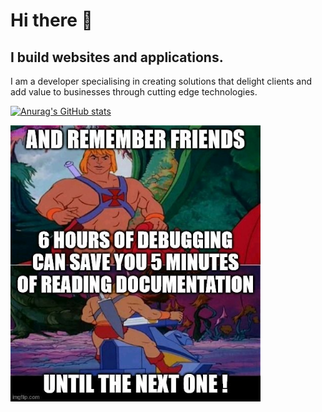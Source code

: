 # Hi there 👋
## I build websites and applications.
I am a developer specialising in creating solutions that delight clients and add value to businesses through cutting edge technologies.

[![Anurag's GitHub stats](https://github-readme-stats.vercel.app/api?username=marcusharding&count_private=true)](https://github.com/anuraghazra/github-readme-stats)


<img align="left" alt="Coding" width="400" src="image_8c41552d-c075-49e8-b9f7-d3b66db845b220210920_221314 (1).jpg">
